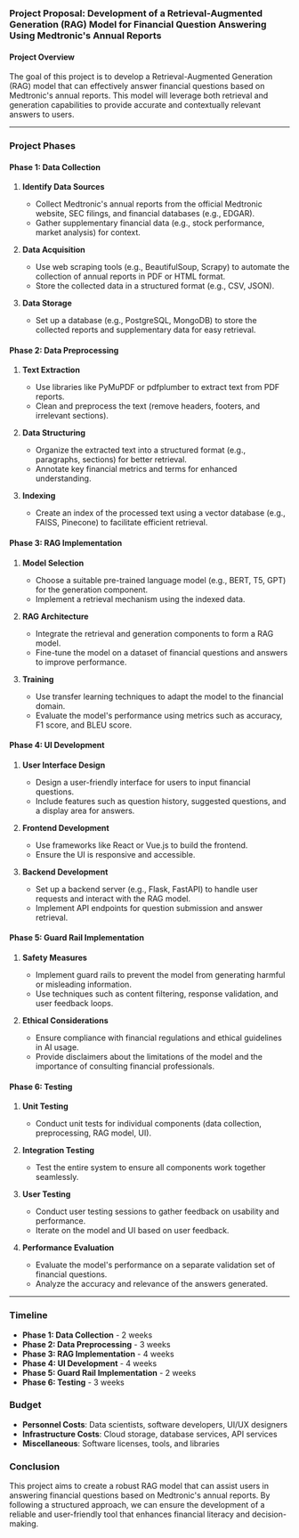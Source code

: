 ### Project Proposal: Development of a Retrieval-Augmented Generation (RAG) Model for Financial Question Answering Using Medtronic's Annual Reports

#### Project Overview
The goal of this project is to develop a Retrieval-Augmented Generation (RAG) model that can effectively answer financial questions based on Medtronic's annual reports. This model will leverage both retrieval and generation capabilities to provide accurate and contextually relevant answers to users.

---

### Project Phases

#### Phase 1: Data Collection
1. **Identify Data Sources**
   - Collect Medtronic's annual reports from the official Medtronic website, SEC filings, and financial databases (e.g., EDGAR).
   - Gather supplementary financial data (e.g., stock performance, market analysis) for context.

2. **Data Acquisition**
   - Use web scraping tools (e.g., BeautifulSoup, Scrapy) to automate the collection of annual reports in PDF or HTML format.
   - Store the collected data in a structured format (e.g., CSV, JSON).

3. **Data Storage**
   - Set up a database (e.g., PostgreSQL, MongoDB) to store the collected reports and supplementary data for easy retrieval.

#### Phase 2: Data Preprocessing
1. **Text Extraction**
   - Use libraries like PyMuPDF or pdfplumber to extract text from PDF reports.
   - Clean and preprocess the text (remove headers, footers, and irrelevant sections).

2. **Data Structuring**
   - Organize the extracted text into a structured format (e.g., paragraphs, sections) for better retrieval.
   - Annotate key financial metrics and terms for enhanced understanding.

3. **Indexing**
   - Create an index of the processed text using a vector database (e.g., FAISS, Pinecone) to facilitate efficient retrieval.

#### Phase 3: RAG Implementation
1. **Model Selection**
   - Choose a suitable pre-trained language model (e.g., BERT, T5, GPT) for the generation component.
   - Implement a retrieval mechanism using the indexed data.

2. **RAG Architecture**
   - Integrate the retrieval and generation components to form a RAG model.
   - Fine-tune the model on a dataset of financial questions and answers to improve performance.

3. **Training**
   - Use transfer learning techniques to adapt the model to the financial domain.
   - Evaluate the model's performance using metrics such as accuracy, F1 score, and BLEU score.

#### Phase 4: UI Development
1. **User Interface Design**
   - Design a user-friendly interface for users to input financial questions.
   - Include features such as question history, suggested questions, and a display area for answers.

2. **Frontend Development**
   - Use frameworks like React or Vue.js to build the frontend.
   - Ensure the UI is responsive and accessible.

3. **Backend Development**
   - Set up a backend server (e.g., Flask, FastAPI) to handle user requests and interact with the RAG model.
   - Implement API endpoints for question submission and answer retrieval.

#### Phase 5: Guard Rail Implementation
1. **Safety Measures**
   - Implement guard rails to prevent the model from generating harmful or misleading information.
   - Use techniques such as content filtering, response validation, and user feedback loops.

2. **Ethical Considerations**
   - Ensure compliance with financial regulations and ethical guidelines in AI usage.
   - Provide disclaimers about the limitations of the model and the importance of consulting financial professionals.

#### Phase 6: Testing
1. **Unit Testing**
   - Conduct unit tests for individual components (data collection, preprocessing, RAG model, UI).

2. **Integration Testing**
   - Test the entire system to ensure all components work together seamlessly.

3. **User Testing**
   - Conduct user testing sessions to gather feedback on usability and performance.
   - Iterate on the model and UI based on user feedback.

4. **Performance Evaluation**
   - Evaluate the model's performance on a separate validation set of financial questions.
   - Analyze the accuracy and relevance of the answers generated.

---

### Timeline
- **Phase 1: Data Collection** - 2 weeks
- **Phase 2: Data Preprocessing** - 3 weeks
- **Phase 3: RAG Implementation** - 4 weeks
- **Phase 4: UI Development** - 4 weeks
- **Phase 5: Guard Rail Implementation** - 2 weeks
- **Phase 6: Testing** - 3 weeks

### Budget
- **Personnel Costs**: Data scientists, software developers, UI/UX designers
- **Infrastructure Costs**: Cloud storage, database services, API services
- **Miscellaneous**: Software licenses, tools, and libraries

### Conclusion
This project aims to create a robust RAG model that can assist users in answering financial questions based on Medtronic's annual reports. By following a structured approach, we can ensure the development of a reliable and user-friendly tool that enhances financial literacy and decision-making.
